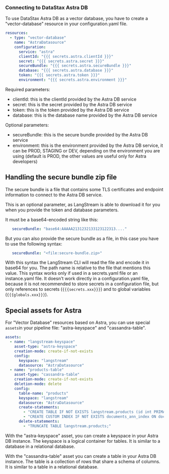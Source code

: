 ### Connecting to DataStax Astra DB

To use DataStax Astra DB as a vector database, you have to create a "vector-database" resource in your configuration.yaml file.

```yaml
resources:
  - type: "vector-database"
    name: "AstraDatasource"
    configuration:
      service: "astra"
      clientId: "{{{ secrets.astra.clientId }}}"
      secret: "{{{ secrets.astra.secret }}}"
      secureBundle: "{{{ secrets.astra.secureBundle }}}"
      database: "{{{ secrets.astra.database }}}"
      token: "{{{ secrets.astra.token }}}"
      environment: "{{{ secrets.astra.environment }}}"
```

Required parameters:
- clientId: this is the clientId provided by the Astra DB service
- secret: this is the secret provided by the Astra DB service
- token: this is the token provided by the Astra DB service
- database: this is the database name provided by the Astra DB service

Optional parameters:
- secureBundle: this is the secure bundle provided by the Astra DB service
- environment: this is the environment provided by the Astra DB service, it can be PROD, STAGING or DEV, depending on the environment you are using (default is PROD, the other values are useful only for Astra developers)


## Handling the secure bundle zip file

The secure bundle is a file that contains some TLS certificates and endpoint information to connect to the Astra DB service.

This is an optional parameter, as LangStream is able to download it for you when you provide the token and database parameters.

It must be a base64-encoded string like this:

```yaml
   secureBundle: "base64:AAAAA2131232133123122313...."
```

But you can also provide the secure bundle as a file, in this case you have to use the following syntax:

```yaml
   secureBundle: "<file:secure-bundle.zip>"
```

With this syntax the LangStream CLI will read the file and encode it in base64 for you. The path name is relative to the file that mentions this value.
This syntax works only if used in a secrets.yaml file or an instance.yaml file. It doesn't work directly in a configuration.yaml file, because
it is not recommended to store secrets in a configuration file, but only references to secrets (`{{{secrets.xxx}}}`) and to global variables (`{{{globals.xxx}}}`).



## Special assets for Astra

For "Vector Database" resources based on Astra, you can use special `assets`in your pipeline file: "astra-keyspace" and "cassandra-table".

```yaml
assets:
  - name: "langstream-keyspace"
    asset-type: "astra-keyspace"
    creation-mode: create-if-not-exists    
    config:
      keyspace: "langstream"
      datasource: "AstraDatasource"
  - name: "products-table"
    asset-type: "cassandra-table"
    creation-mode: create-if-not-exists
    deletion-mode: delete
    config:
      table-name: "products"
      keyspace: "langstream"
      datasource: "AstraDatasource"
      create-statements:
        - "CREATE TABLE IF NOT EXISTS langstream.products (id int PRIMARY KEY,name TEXT,description TEXT, embeddings VECTOR<FLOAT,1536>);"
        - "CREATE CUSTOM INDEX IF NOT EXISTS documents_ann_index ON documents.documents(embeddings) USING 'StorageAttachedIndex';"
      delete-statements:
        - "TRUNCATE TABLE langstream.products;"
```

With the "astra-keyspace" asset, you can create a keyspace in your Astra DB instance. The keyspace is a logical container for tables. It is similar to a database in a relational database.

With the "cassandra-table" asset you can create a table in your Astra DB instance. The table is a collection of rows that share a schema of columns. It is similar to a table in a relational database.

